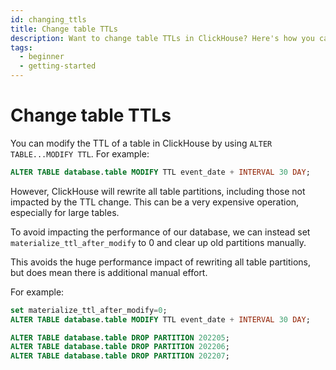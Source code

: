 ```yaml
---
id: changing_ttls
title: Change table TTLs
description: Want to change table TTLs in ClickHouse? Here's how you can modify the TTL of a table in ClickHouse and avoid impacting performance.
tags:
  - beginner
  - getting-started
---
```


# Change table TTLs

You can modify the TTL of a table in ClickHouse by using `ALTER TABLE...MODIFY TTL`. For example:

```sql
ALTER TABLE database.table MODIFY TTL event_date + INTERVAL 30 DAY;
```

However, ClickHouse will rewrite all table partitions, including those not impacted by the TTL change. This can be a very expensive operation, especially for large tables.

To avoid impacting the performance of our database, we can instead set `materialize_ttl_after_modify` to 0 and clear up old partitions manually. 

This avoids the huge performance impact of rewriting all table partitions, but does mean there is additional manual effort.

For example:

```sql
set materialize_ttl_after_modify=0;
ALTER TABLE database.table MODIFY TTL event_date + INTERVAL 30 DAY;

ALTER TABLE database.table DROP PARTITION 202205;
ALTER TABLE database.table DROP PARTITION 202206;
ALTER TABLE database.table DROP PARTITION 202207;
```